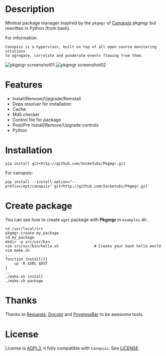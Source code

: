 Description
===========

Minimal package manager inspired by the ``pkgmgr`` of [Canopsis][1] pkgmgr but rewritten in Python (from bash).  

For information:
```
Canopsis is a hypervisor, built on top of all open source monitoring solutions
to agregate, correlate and ponderate events flowing from them.
```


![pkgmgr screenshot01](http://dl.dropbox.com/u/79447684/Github/Pkgmgr/screenshot_01.png "Pkgmgr Screenshot01")
![pkgmgr screenshot02](http://dl.dropbox.com/u/79447684/Github/Pkgmgr/screenshot_02.png "Pkgmgr Screenshot02")

Features
========

 * Install/Remove/Upgrade/Reinstall
 * Deps resolver for installation
 * Cache
 * Md5 checker
 * Control file for package
 * Post/Pre Install/Remove/Upgrade controls
 * Python

Installation
============

```
pip install git+http://github.com/Socketubs/Pkgmgr.git
```

For canopsis:
```
pip install --install-option="--prefix=/opt/canopsis"`git+http://github.com/Socketubs/Pkgmgr.git`
```

Create package
==============

You can see how to create ```wget``` package with __Pkgmgr__ in ```examples``` dir.

```
cd /usr/local/src
pkgmgr-create my_package
cd my_package
mkdir -p src/usr/bin
vim src/usr/bin/hello.sh				# Create your bash hello world
vim make.sh
...
function install(){
    cp -R $SRC $DST
}
...
./make.sh install
./make.sh package
```

Thanks
======

Thanks to [Requests][5], [Docopt][6] and [ProgressBar][7] to be awesome tools.

License
=======

License is [AGPL3][4], it fully compatible with ``Canopsis``.
See [LICENSE][3].

[1]: https://github.com/capensis/canopsis
[2]: http://gist.io/3193620
[3]: https://raw.github.com/Socketubs/pkgmgr/master/LICENSE
[4]: http://www.gnu.org/licenses/agpl.html
[5]: https://github.com/kennethreitz/requests
[6]: https://github.com/docopt/docopt
[7]: http://code.google.com/p/python-progressbar/
